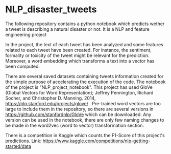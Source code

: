# NLP_disaster_tweets
The following repository contains a python notebook which predicts wether a tweet is describing a natural disaster or not. It is a NLP and feature engineering project

In the project, the text of each tweet has been analyzed and some features related to each tweet have been created. For instance, the sentiment, formality or toxicity of the tweet might be relevant for the prediction. Moreover, a word embedding which transforms a text into a vector has been computed.

There are several saved datasets containing tweets information created for the simple purpose of accelerating the execution of the code. The notebook of the project is "NLP_project_notebook".
This project has used GloVe (Global Vectors for Word Representation); Jeffrey Pennington, Richard Socher, and Christopher D. Manning. 2014, https://nlp.stanford.edu/projects/glove/ . 
Pre-trained word vectors are too large to include them in the repository, so there are several versions in https://github.com/stanfordnlp/GloVe which can be downloaded. Any version can be used in the notebook, there are only few naming changes to be made in the word2vec (word to vector) transformation section.

There is a competition in Kaggle which counts the F1-Score of this project's predictions. Link: https://www.kaggle.com/competitions/nlp-getting-started/data


